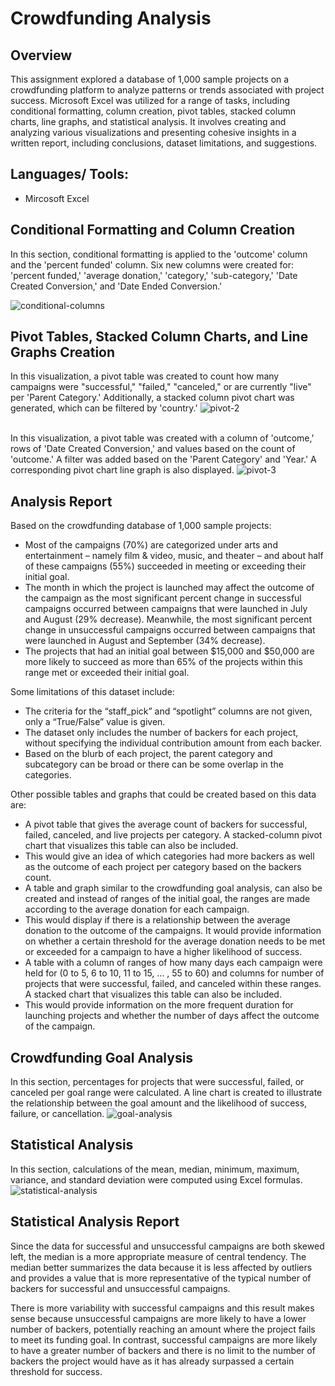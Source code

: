# Crowdfunding Analysis

## Overview
This assignment explored a database of 1,000 sample projects on a crowdfunding platform to analyze patterns or trends associated with project success. Microsoft Excel was utilized for a range of tasks, including conditional formatting, column creation, pivot tables, stacked column charts, line graphs, and statistical analysis. It involves creating and analyzing various visualizations and presenting cohesive insights in a written report, including conclusions, dataset limitations, and suggestions.

## Languages/ Tools: 
  - Mircosoft Excel

## Conditional Formatting and Column Creation 
In this section, conditional formatting is applied to the 'outcome' column and the 'percent funded' column. Six new columns were created for: 'percent funded,' 'average donation,' 'category,' 'sub-category,' 'Date Created Conversion,' and 'Date Ended Conversion.'

![conditional-columns](https://github.com/andreaira261/excel-challenge/assets/48165713/ba54b004-7d1b-4fac-868c-9f605c22b853)

## Pivot Tables, Stacked Column Charts, and Line Graphs Creation

In this visualization, a pivot table was created to count how many campaigns were "successful," "failed," "canceled," or are currently "live" per 'Parent Category.' Additionally, a stacked column pivot chart was generated, which can be filtered by 'country.'
![pivot-2](https://github.com/andreaira261/excel-challenge/assets/48165713/0529b6da-9744-4dc3-a996-3f1f3a4e4762)
<br>
<br>

In this visualization, a pivot table was created with a column of 'outcome,' rows of 'Date Created Conversion,' and values based on the count of 'outcome.' A filter was added based on the 'Parent Category' and 'Year.' A corresponding pivot chart line graph is also displayed.
![pivot-3](https://github.com/andreaira261/excel-challenge/assets/48165713/4d568320-3f1a-490d-95ef-9167a7b684c2C)

## Analysis Report
Based on the crowdfunding database of 1,000 sample projects: 
-	Most of the campaigns (70%) are categorized under arts and entertainment – namely film & video, music, and theater – and about half of these campaigns (55%) succeeded in meeting or exceeding their initial goal. 
-	The month in which the project is launched may affect the outcome of the campaign as the most significant percent change in successful campaigns occurred between campaigns that were launched in July and August (29% decrease). Meanwhile, the most significant percent change in unsuccessful campaigns occurred between campaigns that were launched in August and September (34% decrease). 
-	The projects that had an initial goal between $15,000 and $50,000 are more likely to succeed as more than 65% of the projects within this range met or exceeded their initial goal.

Some limitations of this dataset include: 
-	The criteria for the “staff_pick” and “spotlight” columns are not given, only a “True/False” value is given. 
-	The dataset only includes the number of backers for each project, without specifying the individual contribution amount from each backer.
-	Based on the blurb of each project, the parent category and subcategory can be broad or there can be some overlap in the categories. 

Other possible tables and graphs that could be created based on this data are: 
-	A pivot table that gives the average count of backers for successful, failed, canceled, and live projects per category. A stacked-column pivot chart that visualizes this table can also be included. 
-	This would give an idea of which categories had more backers as well as the outcome of each project per category based on the backers count. 
-	A table and graph similar to the crowdfunding goal analysis, can also be created and instead of ranges of the initial goal, the ranges are made according to the average donation for each campaign. 
-	This would display if there is a relationship between the average donation to the outcome of the campaigns. It would provide information on whether a certain threshold for the average donation needs to be met or exceeded for a campaign to have a higher likelihood of success.
-	A table with a column of ranges of how many days each campaign were held for (0 to 5, 6 to 10, 11 to 15, … , 55 to 60) and columns for number of projects that were successful, failed, and canceled within these ranges. A stacked chart that visualizes this table can also be included. 
-	This would provide information on the more frequent duration for launching projects and whether the number of days affect the outcome of the campaign. 

## Crowdfunding Goal Analysis 
In this section, percentages for projects that were successful, failed, or canceled per goal range were calculated. A line chart is created to illustrate the relationship between the goal amount and the likelihood of success, failure, or cancellation.
![goal-analysis](https://github.com/andreaira261/excel-challenge/assets/48165713/3b3520c3-8d17-441b-93e6-7b66516e5bc0)

## Statistical Analysis 
In this section, calculations of the mean, median, minimum, maximum, variance, and standard deviation were computed using Excel formulas.
![statistical-analysis](https://github.com/andreaira261/excel-challenge/assets/48165713/f13bdb9b-cc65-4546-b4e5-6fa405301f14)

## Statistical Analysis Report
Since the data for successful and unsuccessful campaigns are both skewed left, the median is a more appropriate measure of central tendency. The median better summarizes the data because it is less affected by outliers and provides a value that is more representative of the typical number of backers for successful and unsuccessful campaigns. 

There is more variability with successful campaigns and this result makes sense because unsuccessful campaigns are more likely to have a lower number of backers, potentially reaching an amount where the project fails to meet its funding goal. In contrast, successful campaigns are more likely to have a greater number of backers and there is no limit to the number of backers the project would have as it has already surpassed a certain threshold for success. 


